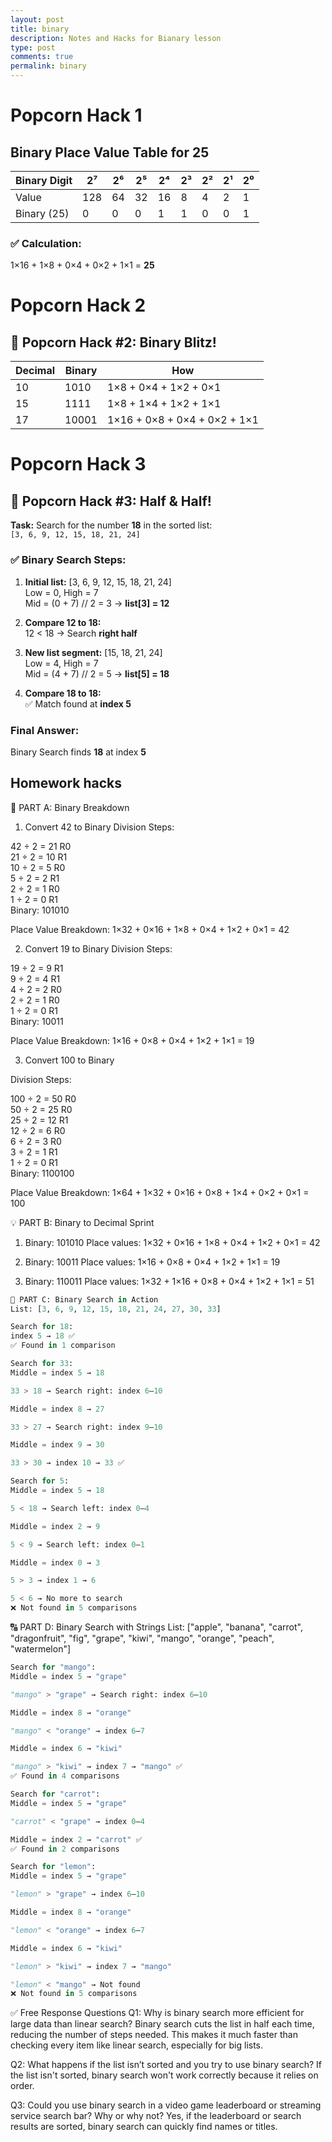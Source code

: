 ```yaml
---
layout: post
title: binary
description: Notes and Hacks for Bianary lesson 
type: post 
comments: true
permalink: binary
---
```


# Popcorn Hack 1

## Binary Place Value Table for 25

| Binary Digit | 2⁷ | 2⁶ | 2⁵ | 2⁴ | 2³ | 2² | 2¹ | 2⁰ |
|--------------|----|----|----|----|----|----|----|----|
| Value        |128 | 64 | 32 | 16 |  8 |  4 |  2 |  1 |
| Binary (25)  |  0 |  0 |  0 |  1 |  1 |  0 |  0 |  1 |

### ✅ Calculation:
1×16 + 1×8 + 0×4 + 0×2 + 1×1 = **25**


# Popcorn Hack 2
## 🍿 Popcorn Hack #2: Binary Blitz!

| Decimal | Binary | How                                 |
|---------|--------|-------------------------------------------|
| 10      | 1010   | 1×8 + 0×4 + 1×2 + 0×1                      |
| 15      | 1111   | 1×8 + 1×4 + 1×2 + 1×1                      |
| 17      | 10001  | 1×16 + 0×8 + 0×4 + 0×2 + 1×1               |


# Popcorn Hack 3
## 🍿 Popcorn Hack #3: Half & Half!

**Task:** Search for the number **18** in the sorted list:  
`[3, 6, 9, 12, 15, 18, 21, 24]`

### ✅ Binary Search Steps:

1. **Initial list:** [3, 6, 9, 12, 15, 18, 21, 24]  
   Low = 0, High = 7  
   Mid = (0 + 7) // 2 = 3 → **list[3] = 12**

2. **Compare 12 to 18:**  
   12 < 18 → Search **right half** 

3. **New list segment:** [15, 18, 21, 24]  
   Low = 4, High = 7  
   Mid = (4 + 7) // 2 = 5 → **list[5] = 18**

4. **Compare 18 to 18:**  
   ✅ Match found at **index 5**

### Final Answer:
Binary Search finds **18** at index **5**


## Homework hacks

🧠 PART A: Binary Breakdown
1. Convert 42 to Binary
Division Steps:

42 ÷ 2 = 21 R0  
21 ÷ 2 = 10 R1  
10 ÷ 2 = 5 R0  
5 ÷ 2 = 2 R1  
2 ÷ 2 = 1 R0  
1 ÷ 2 = 0 R1  
Binary: 101010

Place Value Breakdown:
1×32 + 0×16 + 1×8 + 0×4 + 1×2 + 0×1 = 42

2. Convert 19 to Binary
Division Steps:

19 ÷ 2 = 9 R1  
9 ÷ 2 = 4 R1  
4 ÷ 2 = 2 R0  
2 ÷ 2 = 1 R0  
1 ÷ 2 = 0 R1  
Binary: 10011

Place Value Breakdown:
1×16 + 0×8 + 0×4 + 1×2 + 1×1 = 19

3. Convert 100 to Binary

Division Steps:

100 ÷ 2 = 50 R0  
50 ÷ 2 = 25 R0  
25 ÷ 2 = 12 R1  
12 ÷ 2 = 6 R0  
6 ÷ 2 = 3 R0  
3 ÷ 2 = 1 R1  
1 ÷ 2 = 0 R1  
Binary: 1100100

Place Value Breakdown:
1×64 + 1×32 + 0×16 + 0×8 + 1×4 + 0×2 + 0×1 = 100

💡 PART B: Binary to Decimal Sprint
1. Binary: 101010
Place values:
1×32 + 0×16 + 1×8 + 0×4 + 1×2 + 0×1 = 42

2. Binary: 10011
Place values:
1×16 + 0×8 + 0×4 + 1×2 + 1×1 = 19

3. Binary: 110011
Place values:
1×32 + 1×16 + 0×8 + 0×4 + 1×2 + 1×1 = 51



```python
🔎 PART C: Binary Search in Action
List: [3, 6, 9, 12, 15, 18, 21, 24, 27, 30, 33]

Search for 18:
index 5 → 18 ✅
✅ Found in 1 comparison

Search for 33:
Middle = index 5 → 18

33 > 18 → Search right: index 6–10

Middle = index 8 → 27

33 > 27 → Search right: index 9–10

Middle = index 9 → 30

33 > 30 → index 10 → 33 ✅

Search for 5:
Middle = index 5 → 18

5 < 18 → Search left: index 0–4

Middle = index 2 → 9

5 < 9 → Search left: index 0–1

Middle = index 0 → 3

5 > 3 → index 1 → 6

5 < 6 → No more to search
❌ Not found in 5 comparisons
```

🔠 PART D: Binary Search with Strings
List: ["apple", "banana", "carrot", "dragonfruit", "fig", "grape", "kiwi", "mango", "orange", "peach", "watermelon"]

```python
Search for "mango":
Middle = index 5 → "grape"

"mango" > "grape" → Search right: index 6–10

Middle = index 8 → "orange"

"mango" < "orange" → index 6–7

Middle = index 6 → "kiwi"

"mango" > "kiwi" → index 7 → "mango" ✅
✅ Found in 4 comparisons
```


```python
Search for "carrot":
Middle = index 5 → "grape"

"carrot" < "grape" → index 0–4

Middle = index 2 → "carrot" ✅
✅ Found in 2 comparisons
```

```python
Search for "lemon":
Middle = index 5 → "grape"

"lemon" > "grape" → index 6–10

Middle = index 8 → "orange"

"lemon" < "orange" → index 6–7

Middle = index 6 → "kiwi"

"lemon" > "kiwi" → index 7 → "mango"

"lemon" < "mango" → Not found
❌ Not found in 5 comparisons
```



✅ Free Response Questions
Q1: Why is binary search more efficient for large data than linear search?
Binary search cuts the list in half each time, reducing the number of steps needed. This makes it much faster than checking every item like linear search, especially for big lists.

Q2: What happens if the list isn’t sorted and you try to use binary search?
If the list isn't sorted, binary search won't work correctly because it relies on order.

Q3: Could you use binary search in a video game leaderboard or streaming service search bar? Why or why not?
Yes, if the leaderboard or search results are sorted, binary search can quickly find names or titles.

